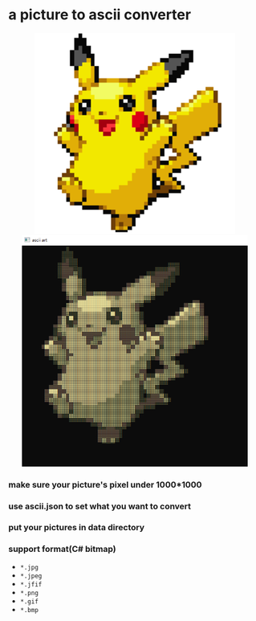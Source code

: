# a picture to ascii converter

<p align="center">
  <img src="https://github.com/mokuri9518/ascii_in_console/blob/main/Release/data/example2.png?raw=true" alt="before" width="400" />
  <img src="https://github.com/mokuri9518/ascii_in_console/blob/main/Release/data/pika.png?raw=true" alt="after" width="450" />
</p>



### make sure your picture's pixel under 1000*1000
### use ascii.json to set what you want to convert
### put your pictures in data directory

### support format(C# bitmap)
- `*.jpg`
- `*.jpeg`
- `*.jfif`
- `*.png`
- `*.gif`
- `*.bmp`
 
